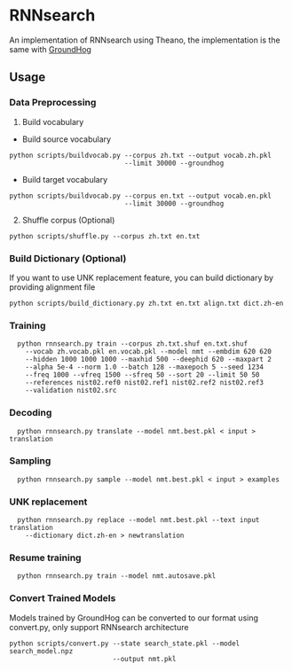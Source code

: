 # RNNsearch
An implementation of RNNsearch using Theano, the implementation is the same
with [GroundHog](https://github.com/lisa-groundhog/GroundHog)


## Usage

### Data Preprocessing
1. Build vocabulary
  * Build source vocabulary
  ```
  python scripts/buildvocab.py --corpus zh.txt --output vocab.zh.pkl
                               --limit 30000 --groundhog
  ```
  * Build target vocabulary
  ```
  python scripts/buildvocab.py --corpus en.txt --output vocab.en.pkl
                               --limit 30000 --groundhog
  ```
2. Shuffle corpus (Optional)
```
python scripts/shuffle.py --corpus zh.txt en.txt
```

### Build Dictionary (Optional)
If you want to use UNK replacement feature, you can build dictionary by
providing alignment file
```
python scripts/build_dictionary.py zh.txt en.txt align.txt dict.zh-en
```

### Training
```
  python rnnsearch.py train --corpus zh.txt.shuf en.txt.shuf
    --vocab zh.vocab.pkl en.vocab.pkl --model nmt --embdim 620 620
    --hidden 1000 1000 1000 --maxhid 500 --deephid 620 --maxpart 2
    --alpha 5e-4 --norm 1.0 --batch 128 --maxepoch 5 --seed 1234
    --freq 1000 --vfreq 1500 --sfreq 50 --sort 20 --limit 50 50
    --references nist02.ref0 nist02.ref1 nist02.ref2 nist02.ref3
    --validation nist02.src
  ```
### Decoding
```
  python rnnsearch.py translate --model nmt.best.pkl < input > translation
```
### Sampling
```
  python rnnsearch.py sample --model nmt.best.pkl < input > examples
```
### UNK replacement
```
  python rnnsearch.py replace --model nmt.best.pkl --text input translation
    --dictionary dict.zh-en > newtranslation
```
### Resume training
```
  python rnnsearch.py train --model nmt.autosave.pkl
```

### Convert Trained Models
Models trained by GroundHog can be converted to our format using convert.py,
only support RNNsearch architecture
```
python scripts/convert.py --state search_state.pkl --model search_model.npz
                          --output nmt.pkl
```
